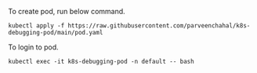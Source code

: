 To create pod, run below command.
```
kubectl apply -f https://raw.githubusercontent.com/parveenchahal/k8s-debugging-pod/main/pod.yaml
```

To login to pod.
```
kubectl exec -it k8s-debugging-pod -n default -- bash
```
